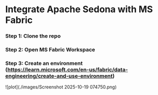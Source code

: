 # Integrate Apache Sedona with MS Fabric

### Step 1: Clone the repo 

### Step 2: Open MS Fabric Workspace

### Step 3: Create an environment (https://learn.microsoft.com/en-us/fabric/data-engineering/create-and-use-environment)

![plot](./images/Screenshot 2025-10-19 074750.png)





